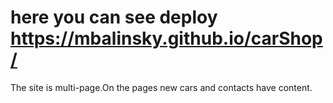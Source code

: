 here you can see deploy https://mbalinsky.github.io/carShop/
===
The site is multi-page.On the pages new cars and contacts have content.
